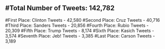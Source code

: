 #Total Number of Tweets: 142,782 
---
#First Place: Clinton Tweets - 42,580
#Second Place: Cruz Tweets - 40,716
#Third Place: Sanders Tweets - 20,856
#Fourth Place: Rubio Tweets - 20,309
#Fifth Place: Trump Tweets - 8,174
#Sixth Place: Kasich Tweets - 3,574
#Seventh Place: Jeb! Tweets - 3,385
#Last Place: Carson Tweets - 3,189
